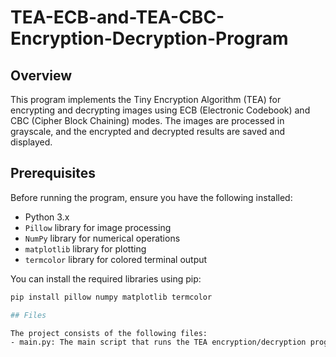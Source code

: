 # TEA-ECB-and-TEA-CBC-Encryption-Decryption-Program

## Overview

This program implements the Tiny Encryption Algorithm (TEA) for encrypting and decrypting images using ECB (Electronic Codebook) and CBC (Cipher Block Chaining) modes. The images are processed in grayscale, and the encrypted and decrypted results are saved and displayed.

## Prerequisites

Before running the program, ensure you have the following installed:
- Python 3.x
- `Pillow` library for image processing
- `NumPy` library for numerical operations
- `matplotlib` library for plotting
- `termcolor` library for colored terminal output

You can install the required libraries using pip:

```sh
pip install pillow numpy matplotlib termcolor

## Files

The project consists of the following files:
- main.py: The main script that runs the TEA encryption/decryption program.
